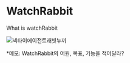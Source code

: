 # WatchRabbit

What is watchRabbit

![넥타이에이전트래빗누끼](https://user-images.githubusercontent.com/82367051/177286965-1cd58ab5-2f5b-404f-a680-5990d60c7b45.png)


*메모: WatchRabbit의 어원, 목표, 기능을 적어달라?
